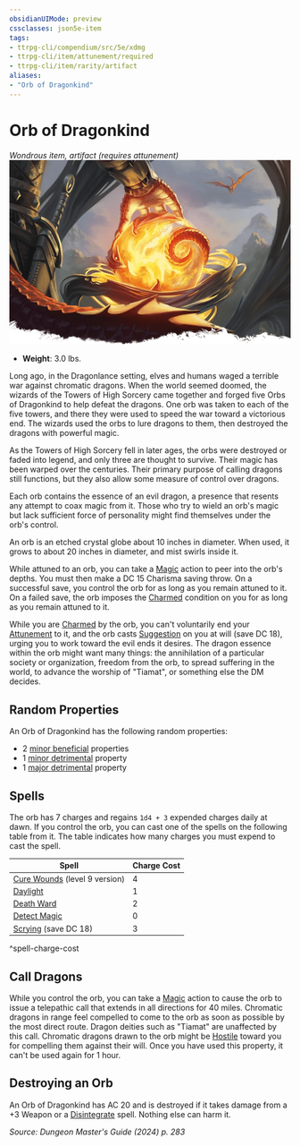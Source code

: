 ```yaml
---
obsidianUIMode: preview
cssclasses: json5e-item
tags:
- ttrpg-cli/compendium/src/5e/xdmg
- ttrpg-cli/item/attunement/required
- ttrpg-cli/item/rarity/artifact
aliases: 
- "Orb of Dragonkind"
---
```

# Orb of Dragonkind
*Wondrous item, artifact (requires attunement)*  
![](Misc%20Files/CLI/compendium/items/img/orb-of-dragonkind.webp#right)

- **Weight**: 3.0 lbs.

Long ago, in the Dragonlance setting, elves and humans waged a terrible war against chromatic dragons. When the world seemed doomed, the wizards of the Towers of High Sorcery came together and forged five Orbs of Dragonkind to help defeat the dragons. One orb was taken to each of the five towers, and there they were used to speed the war toward a victorious end. The wizards used the orbs to lure dragons to them, then destroyed the dragons with powerful magic.

As the Towers of High Sorcery fell in later ages, the orbs were destroyed or faded into legend, and only three are thought to survive. Their magic has been warped over the centuries. Their primary purpose of calling dragons still functions, but they also allow some measure of control over dragons.

Each orb contains the essence of an evil dragon, a presence that resents any attempt to coax magic from it. Those who try to wield an orb's magic but lack sufficient force of personality might find themselves under the orb's control.

An orb is an etched crystal globe about 10 inches in diameter. When used, it grows to about 20 inches in diameter, and mist swirls inside it.

While attuned to an orb, you can take a [Magic](Misc%20Files/CLI/rules/actions.md#Magic) action to peer into the orb's depths. You must then make a DC 15 Charisma saving throw. On a successful save, you control the orb for as long as you remain attuned to it. On a failed save, the orb imposes the [Charmed](Misc%20Files/CLI/rules/conditions.md#Charmed) condition on you for as long as you remain attuned to it.

While you are [Charmed](Misc%20Files/CLI/rules/conditions.md#Charmed) by the orb, you can't voluntarily end your [Attunement](Misc%20Files/CLI/rules/variant-rules/attunement-xphb.md) to it, and the orb casts [Suggestion](Misc%20Files/CLI/compendium/spells/suggestion-xphb.md) on you at will (save DC 18), urging you to work toward the evil ends it desires. The dragon essence within the orb might want many things: the annihilation of a particular society or organization, freedom from the orb, to spread suffering in the world, to advance the worship of "Tiamat", or something else the DM decides.

## Random Properties

An Orb of Dragonkind has the following random properties:

- 2 [minor beneficial](Misc%20Files/CLI/compendium/tables/artifact-properties-minor-beneficial-properties-xdmg.md) properties  
- 1 [minor detrimental](Misc%20Files/CLI/compendium/tables/artifact-properties-minor-detrimental-properties-xdmg.md) property  
- 1 [major detrimental](Misc%20Files/CLI/compendium/tables/artifact-properties-major-detrimental-properties-xdmg.md) property  

## Spells

The orb has 7 charges and regains `1d4 + 3` expended charges daily at dawn. If you control the orb, you can cast one of the spells on the following table from it. The table indicates how many charges you must expend to cast the spell.

| Spell | Charge Cost |
|-------|-------------|
| [Cure Wounds](Misc%20Files/CLI/compendium/spells/cure-wounds-xphb.md) (level 9 version) | 4 |
| [Daylight](Misc%20Files/CLI/compendium/spells/daylight-xphb.md) | 1 |
| [Death Ward](Misc%20Files/CLI/compendium/spells/death-ward-xphb.md) | 2 |
| [Detect Magic](Misc%20Files/CLI/compendium/spells/detect-magic-xphb.md) | 0 |
| [Scrying](Misc%20Files/CLI/compendium/spells/scrying-xphb.md) (save DC 18) | 3 |
^spell-charge-cost

## Call Dragons

While you control the orb, you can take a [Magic](Misc%20Files/CLI/rules/actions.md#Magic) action to cause the orb to issue a telepathic call that extends in all directions for 40 miles. Chromatic dragons in range feel compelled to come to the orb as soon as possible by the most direct route. Dragon deities such as "Tiamat" are unaffected by this call. Chromatic dragons drawn to the orb might be [Hostile](Misc%20Files/CLI/rules/variant-rules/hostile-attitude-xphb.md) toward you for compelling them against their will. Once you have used this property, it can't be used again for 1 hour.

## Destroying an Orb

An Orb of Dragonkind has AC 20 and is destroyed if it takes damage from a +3 Weapon or a [Disintegrate](Misc%20Files/CLI/compendium/spells/disintegrate-xphb.md) spell. Nothing else can harm it.

*Source: Dungeon Master's Guide (2024) p. 283*